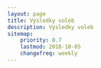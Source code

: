 ```yaml
---
layout: page
title: Výsledky voleb 
description: Výsledky voleb
sitemap:
    priority: 0.7
    lastmod: 2018-10-05
    changefreq: weekly
---
```

<div id="widget-static-muni"></div><script src="https://d29fd2glrb0wdf.cloudfront.net/elections2018-municipal-ext.js"></script><script>var widgetStaticOverallMuni = irozhlas.renderComponent("WidgetStaticMunicipality", document.getElementById("widget-static-muni"), {data: {municipalityId: "575542",municipalityName: "Radhošť ",results: []}, settings:{showArticles:false, theme:"light"}});</script>
